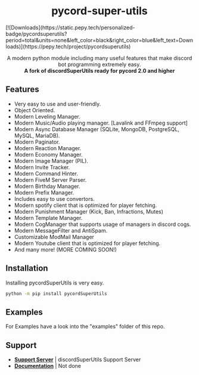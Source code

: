 <h1 align="center">pycord-super-utils</h1>
[![Downloads](https://static.pepy.tech/personalized-badge/pycordsuperutils?period=total&units=none&left_color=black&right_color=blue&left_text=Downloads)](https://pepy.tech/project/pycordsuperutils)
<p align="center">
   A modern python module including many useful features that make discord bot programming extremely easy.
    <br/>
   <b>A fork of discordSuperUtils ready for pycord 2.0 and higher</b>
</p>

Features
-------------


- Very easy to use and user-friendly.
- Object Oriented.
- Modern Leveling Manager.
- Modern Music/Audio playing manager. [Lavalink and FFmpeg support]
- Modern Async Database Manager (SQLite, MongoDB, PostgreSQL, MySQL, MariaDB).
- Modern Paginator.
- Modern Reaction Manager.
- Modern Economy Manager.
- Modern Image Manager (PIL).
- Modern Invite Tracker.
- Modern Command Hinter.
- Modern FiveM Server Parser.
- Modern Birthday Manager.
- Modern Prefix Manager.
- Includes easy to use convertors.
- Modern spotify client that is optimized for player fetching.
- Modern Punishment Manager (Kick, Ban, Infractions, Mutes)
- Modern Template Manager.
- Modern CogManager that supports usage of managers in discord cogs.
- Modern MessageFilter and AntiSpam.
- Customizable ModMail Manager
- Modern Youtube client that is optimized for player fetching.
- And many more!
(MORE COMING SOON!)

Installation
--------------

Installing pycordSuperUtils is very easy.

```sh
python -m pip install pycordSuperUtils
```

Examples
--------------

For Examples have a look into the "examples" folder of this repo.

Support
--------------

- **[Support Server](https://discord.gg/zhwcpTBBeC)** | discordSuperUtils Support Server
- **[Documentation](https://discord-super-utils.gitbook.io/discord-super-utils/)** | Not done
